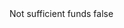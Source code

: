 <?xml version="1.0" encoding="UTF-8"?>
<CustomMetadata xmlns="http://soap.sforce.com/2006/04/metadata">
    <label>Not sufficient funds</label>
    <protected>false</protected>
</CustomMetadata>
